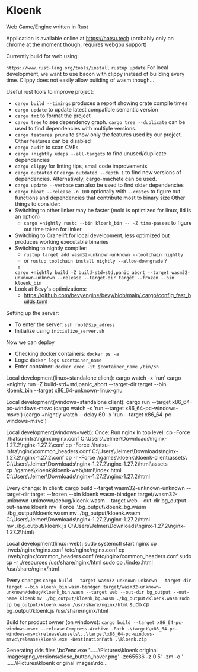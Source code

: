 # Kloenk

Web Game/Engine written in Rust

Application is available online at https://hatsu.tech (probably only on chrome at the moment though, requires webgpu
support)

Currently build for web using:
<!-- https://github.com/gfx-rs/wgpu/wiki/Running-on-the-Web-with-WebGPU-and-WebGL -->
<!-- RUSTFLAGS=--cfg=web_sys_unstable_apis wasm-pack build --target web -->
<!-- Locally we use trunk to serve the application on the web page: https://trunkrs.dev/ -->
<!-- ``trunk serve'' will serve the application at localhost:8080 -->
<!-- We run ``cargo run'' to run the application as a standalone client. -->
``https://www.rust-lang.org/tools/install``
``rustup update``
For local development, we want to use bacon with clippy instead of building every time. Clippy does not easily allow
building of wasm though...

Useful rust tools to improve project:

- ``cargo build --timings`` produces a report showing crate compile times
- ``cargo update`` to update latest compatible semantic version
- ``cargo fmt`` to format the project
- ``cargo tree`` to see dependency graph. ``cargo tree --duplicate`` can be used to find dependencies with multiple
  versions.
- ``cargo features prune`` to show only the features used by our project. Other features can be disabled
- ``cargo audit`` to scan CVEs
- ``cargo +nightly udeps --all-targets`` to find unused/duplicate dependencies
- ``cargo clippy`` for linting tips, small code improvements
- ``cargo outdated`` or ``cargo outdated --depth 1`` to find new versions of dependencies. Alternatively, cargo-machete
  can be used.
- ``cargo update --verbose`` can also be used to find older dependencies
- ``cargo bloat --release -n 100`` optionally with ``--crates`` to figure out functions and dependencies that contribute
  most to binary size
  Other things to consider:
- Switching to other linker may be faster (mold is optimized for linux, lld is an option)
    - ``cargo +nightly rustc --bin kloenk_bin -- -Z time-passes`` to figure out time taken for linker
- Switching to Cranelift for local development, less optimized but produces working executable binaries
- Switching to nightly compiler:
    - ``rustup target add wasm32-unknown-unknown --toolchain nightly``
    - or ``rustup toolchain install nightly --allow-downgrade`` ?
    -
  ``cargo +nightly build -Z build-std=std,panic_abort --target wasm32-unknown-unknown --release --target-dir target --frozen --bin kloenk_bin``
- Look at Bevy's optimizations:
    - https://github.com/bevyengine/bevy/blob/main/.cargo/config_fast_builds.toml

Setting up the server:

- To enter the server: ``ssh root@$ip_adress``
- Initialize using ``initialize_server.sh``

Now we can deploy

- Checking docker containers: ``docker ps -a``
- Logs: ``docker logs $container_name``
- Enter container: ``docker exec -it $container_name /bin/sh``

Local development(linux+standalone client):
cargo watch -x 'run'
cargo +nightly run -Z build-std=std,panic_abort --target-dir target --bin kloenk_bin --target x86_64-unknown-linux-gnu

Local development(windows+standalone client):
cargo run --target x86_64-pc-windows-msvc
(cargo watch -x 'run --target x86_64-pc-windows-msvc')
(cargo +nightly watch --delay 60 -x 'run --target x86_64-pc-windows-msvc')

Local development(windows+web):
Once:
Run nginx
In top level:
cp -Force .\hatsu-infra\nginx\nginx.conf C:\Users\Jelmer\Downloads\nginx-1.27.2\nginx-1.27.2\conf
cp -Force .\hatsu-infra\nginx\common_headers.conf C:\Users\Jelmer\Downloads\nginx-1.27.2\nginx-1.27.2\conf
cp -r -Force .\games\kloenk\kloenk-client\assets\ C:\Users\Jelmer\Downloads\nginx-1.27.2\nginx-1.27.2\html\assets\
cp .\games\kloenk\kloenk-web\html\index.html C:\Users\Jelmer\Downloads\nginx-1.27.2\nginx-1.27.2\html

Every change:
In client:
cargo build --target wasm32-unknown-unknown --target-dir target --frozen --bin kloenk
wasm-bindgen target/wasm32-unknown-unknown/debug/kloenk.wasm --target web --out-dir bg_output --out-name kloenk
mv -Force .\bg_output\kloenk_bg.wasm .\bg_output\kloenk.wasm
mv ./bg_output/kloenk.wasm C:\Users\Jelmer\Downloads\nginx-1.27.2\nginx-1.27.2\html\
mv ./bg_output/kloenk.js C:\Users\Jelmer\Downloads\nginx-1.27.2\nginx-1.27.2\html\

Local development(linux+web):
sudo systemctl start nginx
cp ./web/nginx/nginx.conf /etc/nginx/nginx.conf
cp ./web/nginx/common_headers.conf /etc/nginx/common_headers.conf
sudo cp -r ./resources /usr/share/nginx/html
sudo cp ./index.html /usr/share/nginx/html

Every change:
``cargo build --target wasm32-unknown-unknown --target-dir target --bin kloenk_bin``
``wasm-bindgen target/wasm32-unknown-unknown/debug/kloenk_bin.wasm --target web --out-dir bg_output --out-name kloenk``
``mv ./bg_output/kloenk_bg.wasm ./bg_output/kloenk.wasm``
``sudo cp bg_output/kloenk.wasm /usr/share/nginx/html``
sudo cp bg_output/kloenk.js /usr/share/nginx/html

Build for product owner (on windows):
```cargo build --target x86_64-pc-windows-msvc --release```
```Compress-Archive -Path .\target\x86_64-pc-windows-msvc\release\assets\,.\target\x86_64-pc-windows-msvc\release\kloenk.exe -DestinationPath .\kloenk.zip```

Generating dds files
\bc7enc.exe '..\..\..\Pictures\kloenk original images\png_versions\close_button_hover.png' -zc65536 -z'0.5' -zm -o '
..\..\..\Pictures\kloenk original images\rdo...